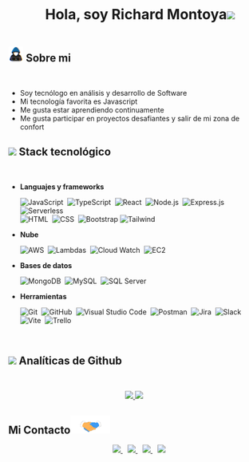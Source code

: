 <div id="user-content-toc">
  <ul align="center">
    <summary><h1 style="display: inline-block">Hola, soy Richard Montoya</h1><img src="https://media.giphy.com/media/hvRJCLFzcasrR4ia7z/giphy.gif" width="30"></summary>
  </ul>
</div>

	
## <picture><img src = "https://github.com/0xAbdulKhalid/0xAbdulKhalid/raw/main/assets/mdImages/about_me.gif" width = 30px></picture> **Sobre mi**

<br>

- Soy tecnólogo en análisis y desarrollo de Software
- Mi tecnología favorita es Javascript
- Me gusta estar aprendiendo continuamente
- Me gusta participar en proyectos desafiantes y salir de mi zona de confort


## <img src="https://media2.giphy.com/media/QssGEmpkyEOhBCb7e1/giphy.gif?cid=ecf05e47a0n3gi1bfqntqmob8g9aid1oyj2wr3ds3mg700bl&rid=giphy.gif" width ="25"><b> Stack tecnológico</b>
<br>

<p align="center">

- **Languajes y frameworks**
    
  ![JavaScript](https://img.shields.io/badge/-JavaScript-05122A?style=flat&logo=javascript)&nbsp;
  ![TypeScript](https://img.shields.io/badge/-TypeScript-05122A?style=flat&logo=typescript)&nbsp;
  ![React](https://img.shields.io/badge/-React-05122A?style=flat&logo=react)&nbsp;
  ![Node.js](https://img.shields.io/badge/-Node.js-05122A?style=flat&logo=node.js)&nbsp;
  ![Express.js](https://img.shields.io/badge/Express.js-05122A?style=flat&logo=Express)&nbsp;
  ![Serverless](https://img.shields.io/badge/-Serverless-05122A?style=flat&logo=serverless)&nbsp;
  <br>
  ![HTML](https://img.shields.io/badge/-HTML-05122A?style=flat&logo=HTML5)&nbsp;
  ![CSS](https://img.shields.io/badge/-CSS-05122A?style=flat&logo=CSS3&logoColor=1572B6)&nbsp;
  ![Bootstrap](https://img.shields.io/badge/-Bootstrap-05122A?style=flat&logo=bootstrap&logoColor=563D7C)
 ![Tailwind](https://img.shields.io/badge/Tailwind-05122A?style=flat&logo=tailwind%20css)


- **Nube**

  ![AWS](https://img.shields.io/badge/-AWS-05122A?style=flat&logo=amazonaws&logoColor=##FF9900)&nbsp;
  ![Lambdas](https://img.shields.io/badge/-Lambdas-05122A?style=flat&logo=awslambda)&nbsp;
  ![Cloud Watch](https://img.shields.io/badge/-Cloud%20Watch-05122A?style=flat&logo=amazoncloudwatch)&nbsp;
  ![EC2](https://img.shields.io/badge/-EC2-05122A?style=flat&logo=amazonec2)&nbsp;


- **Bases de datos**

  ![MongoDB](https://img.shields.io/badge/-MongoDB-05122A?style=flat&logo=mongodb)&nbsp;
  ![MySQL](https://img.shields.io/badge/-MySQL-05122A?style=flat&logo=mysql)&nbsp;
  ![SQL Server](https://img.shields.io/badge/-SQL%20Server-05122A?style=flat&logo=sqlserver)&nbsp;

- **Herramientas**

  ![Git](https://img.shields.io/badge/-Git-05122A?style=flat&logo=git)&nbsp;
  ![GitHub](https://img.shields.io/badge/-GitHub-05122A?style=flat&logo=github)&nbsp;
  ![Visual Studio Code](https://img.shields.io/badge/-Visual%20Studio%20Code-05122A?style=flat&logo=visual-studio-code&logoColor=007ACC)&nbsp;
  ![Postman](https://img.shields.io/badge/-Postman-05122A?style=flat&logo=postman)&nbsp;
  ![Jira](https://img.shields.io/badge/-Jira-05122A?style=flat&logo=jira&logoColor=0052CC)&nbsp;
  ![Slack](https://img.shields.io/badge/-Slack-05122A?style=flat&logo=slack&logoColor=4A154B)&nbsp;
  ![Vite](https://img.shields.io/badge/-Vite-05122A?style=flat&logo=vite)&nbsp;
  ![Trello](https://img.shields.io/badge/-Trello-05122A?style=flat&logo=trello)&nbsp;

<br>

## <img src="https://media.giphy.com/media/iY8CRBdQXODJSCERIr/giphy.gif" width="30"><b> Analíticas de Github </b>
<br>

<p align="center">
<a href="https://github.com/Richard-01">
  <img height="180em" src="https://github-readme-stats-eight-theta.vercel.app/api?username=Richard-01&show_icons=true&theme=algolia&include_all_commits=true&count_private=true"/>
  <img height="180em" src="https://github-readme-stats-eight-theta.vercel.app/api/top-langs/?username=Richard-01&layout=compact&langs_count=8&theme=algolia"/>
</a>
</p>


## <b> Mi Contacto</b><img src="https://github.com/0xAbdulKhalid/0xAbdulKhalid/raw/main/assets/mdImages/handshake.gif" width ="80">

<div align="center"  class="icons-social" style="margin-left: 10px;">
  <a style="margin-left: 10px;"  target="_blank" href="https://www.linkedin.com/in/Richard-Montoya/">
    <img src="https://img.icons8.com/doodle/40/000000/linkedin--v2.png">
  </a>
  <a style="margin-left: 10px;" target="_blank" href="https://github.com/Richard-01">
		<img src="https://img.icons8.com/doodle/40/000000/github--v1.png">
  </a>
  <a style="margin-left: 10px;" target="_blank" href="https://wa.me/+573147887840">
		<img src="https://img.icons8.com/doodle/40/000000/whatsapp--v1.png">
  </a>
  <a style="margin-left: 10px;" target="_blank" 
  href="mailto:richard.montoyaa1@gmail.com">
		<img src="https://img.icons8.com/doodle/40/000000/gmail--v1.png">
  </a>
  </div>
